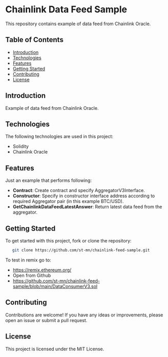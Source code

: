 # Chainlink Data Feed Sample

This repository contains example of data feed from Chainlink Oracle.

## Table of Contents

- [Introduction](#introduction)
- [Technologies](#technologies)
- [Features](#features)
- [Getting Started](#getting-started)
- [Contributing](#contributing)
- [License](#license)

## Introduction

Example of data feed from Chainlink Oracle.

## Technologies

The following technologies are used in this project:

- Solidity
- Chainlink Oracle

## Features

Just an example that performs following:

- **Contract**: Create contract and specify AggregatorV3Interface.
- **Constructor**: Specify in constructor interface address according to required Aggregator pair (in this example BTC/USD).
- **GetChainlinkDataFeedLatestAnswer**: Return latest data feed from the aggregator.

## Getting Started

To get started with this project, fork or clone the repository:

```bash
   git clone https://github.com/st-mn/chainlink-feed-sample.git
```

To test in remix go to:

- https://remix.ethereum.org/
- Open from Github
- https://github.com/st-mn/chainlink-feed-sample/blob/main/DataConsumerV3.sol

## Contributing

Contributions are welcome! If you have any ideas or improvements, please open an issue or submit a pull request.

## License

This project is licensed under the MIT License.


